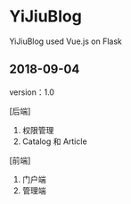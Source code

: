 # YiJiuBlog
YiJiuBlog used Vue.js on Flask

## 2018-09-04

version：1.0

[后端]
1. 权限管理
2. Catalog 和 Article

[前端]
1. 门户端
2. 管理端

